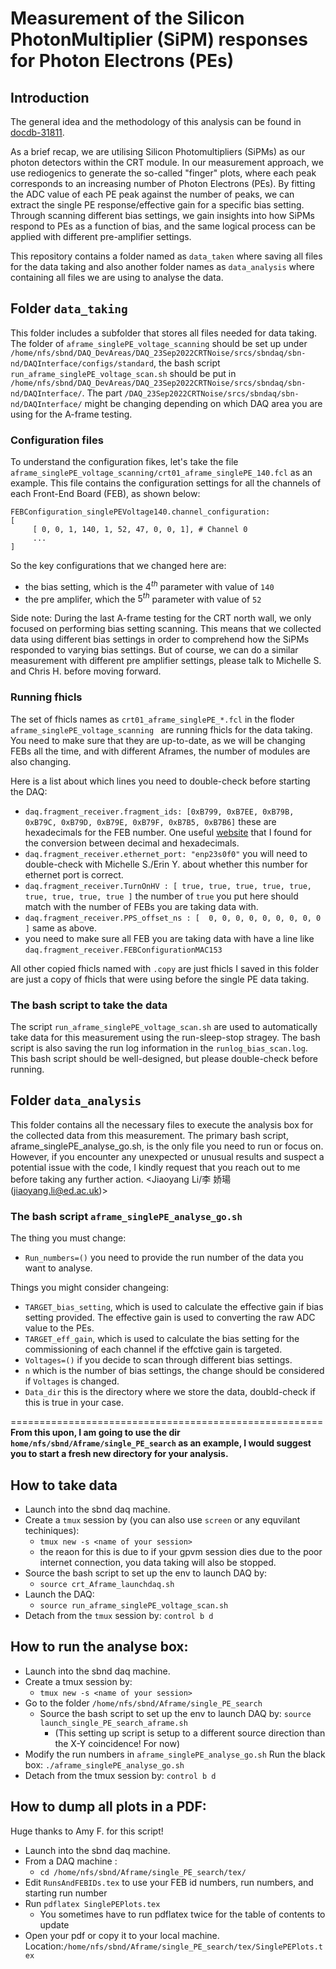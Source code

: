 # Measurement of the Silicon PhotonMultiplier (SiPM) responses for Photon Electrons (PEs)

## Introduction
The general idea and the methodology of this analysis can be found in [docdb-31811](https://sbn-docdb.fnal.gov/cgi-bin/sso/ShowDocument?docid=31811). 

As a brief recap, we are utilising Silicon Photomultipliers (SiPMs) as our photon detectors within the CRT module. In our measurement approach, we use rediogenics to generate the so-called "finger" plots, where each peak corresponds to an increasing number of Photon Electrons (PEs). By fitting the ADC value of each PE peak against the number of peaks, we can extract the single PE response/effective gain for a specific bias setting. Through scanning different bias settings, we gain insights into how SiPMs respond to PEs as a function of bias, and the same logical process can be applied with different pre-amplifier settings.

This repository contains a folder named as `data_taken` where saving all files for the data taking and also another folder names as `data_analysis` where containing all files we are using to analyse the data. 

## Folder `data_taking`
This folder includes a subfolder that stores all files needed for data taking. The folder of `aframe_singlePE_voltage_scanning` should be set up under `/home/nfs/sbnd/DAQ_DevAreas/DAQ_23Sep2022CRTNoise/srcs/sbndaq/sbn-nd/DAQInterface/configs/standard`, the bash script `run_aframe_singlePE_voltage_scan.sh` should be put in 
`/home/nfs/sbnd/DAQ_DevAreas/DAQ_23Sep2022CRTNoise/srcs/sbndaq/sbn-nd/DAQInterface/`. The part `/DAQ_23Sep2022CRTNoise/srcs/sbndaq/sbn-nd/DAQInterface/` might be changing depending on which DAQ area you are using for the A-frame testing. 
### Configuration files
To understand the configuration fikes, let's take the file `aframe_singlePE_voltage_scanning/crt01_aframe_singlePE_140.fcl` as an example. This file contains the configuration settings for all the channels of each Front-End Board (FEB), as shown below:

```
FEBConfiguration_singlePEVoltage140.channel_configuration:
[
     [ 0, 0, 1, 140, 1, 52, 47, 0, 0, 1], # Channel 0
     ...
]
```
So the key configurations that we changed here are:
- the bias setting, which is the $4^{th}$ parameter with value of `140` 
- the pre amplifer, which the $5^{th}$ parameter with value of `52`

Side note: During the last A-frame testing for the CRT north wall, we only focused on performing bias setting scanning. This means that we collected data using different bias settings in order to comprehend how the SiPMs responded to varying bias settings. But of course, we can do a similar measurement with different pre amplifier settings, please talk to Michelle S. and Chris H. before moving forward. 

### Running fhicls
The set of fhicls names as `crt01_aframe_singlePE_*.fcl` in the floder `aframe_singlePE_voltage_scanning ` are running fhicls for the data taking. You need to make sure that they are up-to-date, as we will be changing FEBs all the time, and with different Aframes, the number of modules are also changing. 

Here is a list about which lines you need to double-check before starting the DAQ: 

- `daq.fragment_receiver.fragment_ids: [0xB799, 0xB7EE, 0xB79B, 0xB79C, 0xB79D, 0xB79E, 0xB79F, 0xB7B5, 0xB7B6]` these are hexadecimals for the FEB number. One useful [website](https://www.rapidtables.com/convert/number/decimal-to-hex.html) that I found for the conversion between decimal and hexadecimals. 
- `daq.fragment_receiver.ethernet_port: "enp23s0f0"` you will need to double-check with Michelle S./Erin Y. about whether this number for ethernet port is correct. 
- `daq.fragment_receiver.TurnOnHV : [ true, true, true, true, true, true, true, true, true ]` the number of `true` you put here should match with the number of FEBs you are taking data with. 
- `daq.fragment_receiver.PPS_offset_ns : [  0, 0, 0, 0, 0, 0, 0, 0, 0 ]` same as above. 
- you need to make sure all FEB you are taking data with have a line like `daq.fragment_receiver.FEBConfigurationMAC153`

All other copied fhicls named with `.copy` are just fhicls I saved in this folder are just a copy of fhicls that were using before the single PE data taking. 

### The bash script to take the data
The script `run_aframe_singlePE_voltage_scan.sh` are used to automatically take data for this measurement using the run-sleep-stop stragey. The bash script is also saving the run log information in the `runlog_bias_scan.log`. This bash script should be well-designed, but please double-check before running. 

## Folder `data_analysis`
This folder contains all the necessary files to execute the analysis box for the collected data from this measurement. The primary bash script, aframe_singlePE_analyse_go.sh, is the only file you need to run or focus on. However, if you encounter any unexpected or unusual results and suspect a potential issue with the code, I kindly request that you reach out to me before taking any further action. <Jiaoyang Li/李 娇瑒(jiaoyang.li@ed.ac.uk)>

### The bash script `aframe_singlePE_analyse_go.sh`
The thing you must change: 
- `Run_numbers=()` you need to provide the run number of the data you want to analyse. 

Things you might consider changeing:
- `TARGET_bias_setting`, which is used to calculate the effective gain if bias setting provided. The effective gain is used to converting the raw ADC value to the PEs. 
- `TARGET_eff_gain`, which is used to calculate the bias setting for the commissioning of each channel if the effctive gain is targeted. 
- `Voltages=()` if you decide to scan through different bias settings. 
- `n` which is the number of bias settings, the change should be considered if `Voltages` is changed. 
- `Data_dir` this is the directory where we store the data, doubld-check if this is true in your case. 


======================================================
**From this upon, I am going to use the dir `home/nfs/sbnd/Aframe/single_PE_search` as an example, I would suggest you to start a fresh new directory for your analysis.**
## How to take data 
- Launch into the sbnd daq machine. 
- Create a `tmux` session by (you can also use `screen` or any equvilant techiniques): 
    - `tmux new -s <name of your session>`
    - the reaon for this is due to if your gpvm session dies due to the poor internet connection, you data taking will also be stopped. 
- Source the bash script to set up the env to launch DAQ by: 
    - `source crt_Aframe_launchdaq.sh`
- Launch the DAQ:
    - `source run_aframe_singlePE_voltage_scan.sh`
- Detach from the `tmux` session by: `control b d`

## How to run the analyse box: 
- Launch into the sbnd daq machine. 
- Create a tmux session by:
    - `tmux new -s <name of your session>`
- Go to the folder `/home/nfs/sbnd/Aframe/single_PE_search`
    - Source the bash script to set up the env to launch DAQ by: `source launch_single_PE_search_aframe.sh`
        - (This setting up script is setup to a different source direction than the X-Y coincidence! For now)
- Modify the run numbers in `aframe_singlePE_analyse_go.sh`
Run the black box: `./aframe_singlePE_analyse_go.sh`
- Detach from the tmux session by: `control b d` 

## How to dump all plots in a PDF: 
Huge thanks to Amy F. for this script! 
- Launch into the sbnd daq machine. 
- From a DAQ machine : 
    - `cd /home/nfs/sbnd/Aframe/single_PE_search/tex/`
- Edit `RunsAndFEBIDs.tex` to use your FEB id numbers, run numbers, and starting run number
- Run `pdflatex SinglePEPlots.tex`
    - You sometimes have to run pdflatex twice for the table of contents to update
- Open your pdf or copy it to your local machine. Location:`/home/nfs/sbnd/Aframe/single_PE_search/tex/SinglePEPlots.tex`
